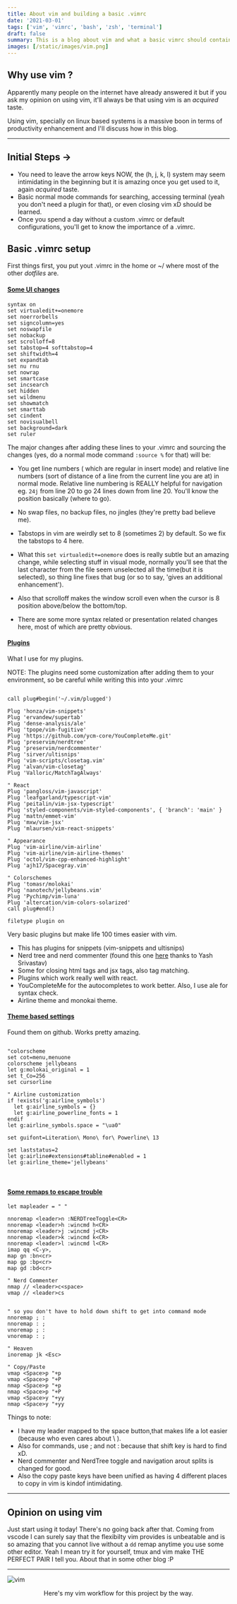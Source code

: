 ```yaml
---
title: About vim and building a basic .vimrc
date: '2021-03-01'
tags: ['vim', 'vimrc', 'bash', 'zsh', 'terminal']
draft: false
summary: This is a blog about vim and what a basic vimrc should contain, also a reminder for me on how I set up my .vimrc
images: [/static/images/vim.png]
---
```


## Why use vim ?

Apparently many people on the internet have already answered it but if you ask my opinion on using vim, it'll always be that using vim is an _acquired_ taste.

Using vim, specially on linux based systems is a massive boon in terms of productivity enhancement and I'll discuss how in this blog.

---

## Initial Steps &#8594;

- You need to leave the arrow keys NOW, the (h, j, k, l) system may seem intimidating in the beginning but it is amazing once you get used to it, again _acquired_ taste.
- Basic normal mode commands for searching, accessing terminal (yeah you don't need a plugin for that), or even closing vim xD should be learned.
- Once you spend a day without a custom .vimrc or default configurations, you'll get to know the importance of a .vimrc.

## Basic .vimrc setup

First things first, you put yout .vimrc in the home or ~/ where most of the other _dotfiles_ are. <br />

#### <u>Some UI changes</u>

```vim
syntax on
set virtualedit+=onemore
set noerrorbells
set signcolumn=yes
set noswapfile
set nobackup
set scrolloff=8
set tabstop=4 softtabstop=4
set shiftwidth=4
set expandtab
set nu rnu
set nowrap
set smartcase
set incsearch
set hidden
set wildmenu
set showmatch
set smarttab
set cindent
set novisualbell
set background=dark
set ruler
```

The major changes after adding these lines to your .vimrc and sourcing the changes (yes, do a normal mode command `:source %` for that) will be:

- You get line numbers ( which are regular in insert mode) and relative line numbers (sort of distance of a line from the current line you are at) in normal mode. Relative line numbering is REALLY helpful for navigation eg. `24j` from line 20 to go 24 lines down from line 20. You'll know the position basically (where to go).

- No swap files, no backup files, no jingles (they're pretty bad believe me).

- Tabstops in vim are weirdly set to 8 (sometimes 2) by default. So we fix the tabstops to 4 here.

- What this `set virtualedit+=onemore` does is really subtle but an amazing change, while selecting stuff in visual mode, normally you'll see that the last character from the file seem unselected all the time(but it is selected), so thing line fixes that bug (or so to say, 'gives an additional enhancement').

- Also that scrolloff makes the window scroll even when the cursor is 8 position above/below the bottom/top.
- There are some more syntax related or presentation related changes here, most of which are pretty obvious.
  <br />

#### <u>Plugins</u>

What I use for my plugins.

NOTE: The plugins need some customization after adding them to your environment, so be careful while writing this into your .vimrc

```vim

call plug#begin('~/.vim/plugged')

Plug 'honza/vim-snippets'
Plug 'ervandew/supertab'
Plug 'dense-analysis/ale'
Plug 'tpope/vim-fugitive'
Plug 'https://github.com/ycm-core/YouCompleteMe.git'
Plug 'preservim/nerdtree'
Plug 'preservim/nerdcommenter'
Plug 'sirver/ultisnips'
Plug 'vim-scripts/closetag.vim'
Plug 'alvan/vim-closetag'
Plug 'Valloric/MatchTagAlways'

" React
Plug 'pangloss/vim-javascript'
Plug 'leafgarland/typescript-vim'
Plug 'peitalin/vim-jsx-typescript'
Plug 'styled-components/vim-styled-components', { 'branch': 'main' }
Plug 'mattn/emmet-vim'
Plug 'mxw/vim-jsx'
Plug 'mlaursen/vim-react-snippets'

" Appearance
Plug 'vim-airline/vim-airline'
Plug 'vim-airline/vim-airline-themes'
Plug 'octol/vim-cpp-enhanced-highlight'
Plug 'ajh17/Spacegray.vim'

" Colorschemes
Plug 'tomasr/molokai'
Plug 'nanotech/jellybeans.vim'
Plug 'Pychimp/vim-luna'
Plug 'altercation/vim-colors-solarized'
call plug#end()

filetype plugin on

```

Very basic plugins but make life 100 times easier with vim.

- This has plugins for snippets (vim-snippets and ultisnips)
- Nerd tree and nerd commenter (found this one [here](https://pclub.in/tutorial/vim/2016/05/09/nerdcommenter.html) thanks to Yash Srivastav)
- Some for closing html tags and jsx tags, also tag matching.
- Plugins which work really well with react.
- YouCompleteMe for the autocompletes to work better. Also, I use ale for syntax check.
- Airline theme and monokai theme.
  <br />

#### <u>Theme based settings</u>

Found them on github. Works pretty amazing.

```vim

"colorscheme
set cot=menu,menuone
colorscheme jellybeans
let g:molokai_original = 1
set t_Co=256
set cursorline

" Airline customization
if !exists('g:airline_symbols')
  let g:airline_symbols = {}
  let g:airline_powerline_fonts = 1
endif
let g:airline_symbols.space = "\ua0"

set guifont=Literation\ Mono\ for\ Powerline\ 13

set laststatus=2
let g:airline#extensions#tabline#enabled = 1
let g:airline_theme='jellybeans'

```

<br />

#### <u>Some remaps to escape trouble</u>

```vim
let mapleader = " "

nnoremap <leader>n :NERDTreeToggle<CR>
nnoremap <leader>h :wincmd h<CR>
nnoremap <leader>j :wincmd j<CR>
nnoremap <leader>k :wincmd k<CR>
nnoremap <leader>l :wincmd l<CR>
imap qq <C-y>,
map gn :bn<cr>
map gp :bp<cr>
map gd :bd<cr>

" Nerd Commenter
nmap // <leader>c<space>
vmap // <leader>cs


" so you don't have to hold down shift to get into command mode
nnoremap ; :
nnoremap : ;
vnoremap ; :
vnoremap : ;

" Heaven
inoremap jk <Esc>

" Copy/Paste
vmap <Space>p "+p
vmap <Space>p "+P
nmap <Space>p "+p
nmap <Space>p "+P
vmap <Space>y "+yy
nmap <Space>y "+yy

```

Things to note:

- I have my leader mapped to the space button,that makes life a lot easier (because who even cares about \ ).
- Also for commands, use ; and not : because that shift key is hard to find xD.
- Nerd commenter and NerdTree toggle and navigation arout splits is changed for good.
- Also the copy paste keys have been unified as having 4 different places to copy in vim is kindof intimidating.

---

## Opinion on using vim

Just start using it today! There's no going back after that. Coming from vscode I can surely say that the flexibilty vim provides is unbeatable and is so amazing that you cannot live without a `dd` remap anytime you use some other editor.
Yeah I mean try it for yourself, tmux and vim make THE PERFECT PAIR I tell you. About that in some other blog :P

---

![vim](/static/images/vim.png)

<center> Here's my vim workflow for this project by the way.</center>
